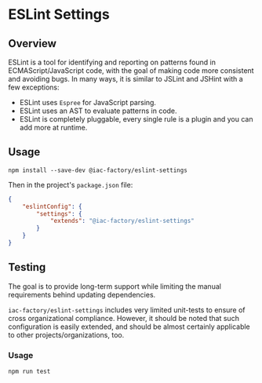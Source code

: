 # ESLint Settings #

## Overview ##

ESLint is a tool for identifying and reporting on patterns found in ECMAScript/JavaScript
code, with the goal of making code more consistent and avoiding bugs. In many ways, it is
similar to JSLint and JSHint with a few exceptions:

- ESLint uses `Espree` for JavaScript parsing.
- ESLint uses an AST to evaluate patterns in code.
- ESLint is completely pluggable, every single rule is a plugin and you can add more at runtime.

## Usage ##

```
npm install --save-dev @iac-factory/eslint-settings
```

Then in the project's `package.json` file:

```json
{
    "eslintConfig": {
        "settings": {
            "extends": "@iac-factory/eslint-settings"
        }
    }
}
```

## Testing ##

The goal is to provide long-term support while limiting the manual requirements behind updating dependencies.

`iac-factory/eslint-settings` includes very limited unit-tests to ensure of cross organizational compliance.
However, it should be noted that such configuration is easily extended, and should be almost certainly
applicable to other projects/organizations, too.

### Usage ####

```bash
npm run test
```
